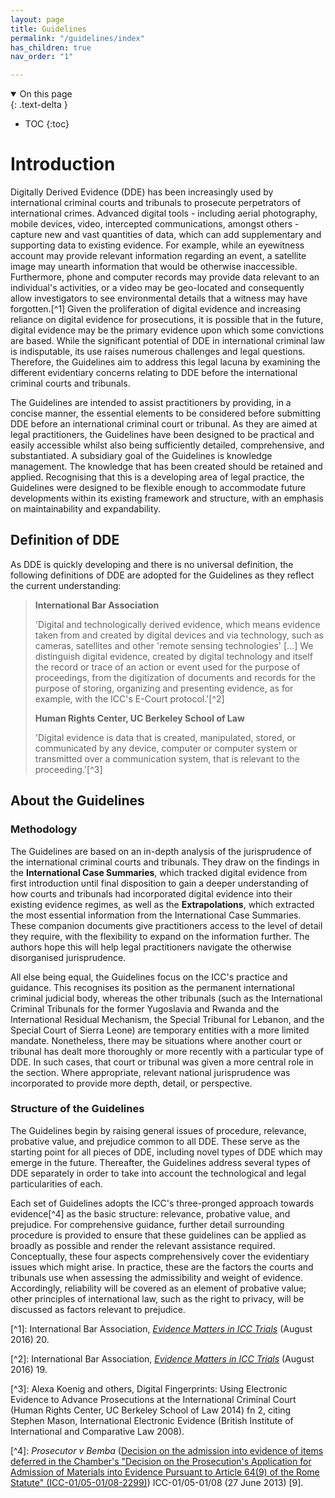 ```yaml
---
layout: page
title: Guidelines
permalink: "/guidelines/index"
has_children: true
nav_order: "1"

---
```

<details open markdown="block">
<summary>
On this page
</summary>
{: .text-delta }

* TOC
  {:toc}
  </details>

# Introduction

Digitally Derived Evidence (DDE) has been increasingly used by international criminal courts and tribunals to prosecute perpetrators of international crimes. Advanced digital tools - including aerial photography, mobile devices, video, intercepted communications, amongst others - capture new and vast quantities of data, which can add supplementary and supporting data to existing evidence. For example, while an eyewitness account may provide relevant information regarding an event, a satellite image may unearth information that would be otherwise inaccessible. Furthermore, phone and computer records may provide data relevant to an individual's activities, or a video may be geo-located and consequently allow investigators to see environmental details that a witness may have forgotten.\[^1\] Given the proliferation of digital evidence and increasing reliance on digital evidence for prosecutions, it is possible that in the future, digital evidence may be the primary evidence upon which some convictions are based. While the significant potential of DDE in international criminal law is indisputable, its use raises numerous challenges and legal questions. Therefore, the Guidelines aim to address this legal lacuna by examining the different evidentiary concerns relating to DDE before the international criminal courts and tribunals.

The Guidelines are intended to assist practitioners by providing, in a concise manner, the essential elements to be considered before submitting DDE before an international criminal court or tribunal. As they are aimed at legal practitioners, the Guidelines have been designed to be practical and easily accessible whilst also being sufficiently detailed, comprehensive, and substantiated. A subsidiary goal of the Guidelines is knowledge management. The knowledge that has been created should be retained and applied. Recognising that this is a developing area of legal practice, the Guidelines were designed to be flexible enough to accommodate future developments within its existing framework and structure, with an emphasis on maintainability and expandability.

## Definition of DDE

As DDE is quickly developing and there is no universal definition, the following definitions of DDE are adopted for the Guidelines as they reflect the current understanding:

> **International Bar Association**
>
> 'Digital and technologically derived evidence, which means evidence taken from and created by digital devices and via technology, such as cameras, satellites and other 'remote sensing technologies' \[...\] We distinguish digital evidence, created by digital technology and itself the record or trace of an action or event used for the purpose of proceedings, from the digitization of documents and records for the purpose of storing, organizing and presenting evidence, as for example, with the ICC's E-Court protocol.'\[^2\]
>
> **Human Rights Center, UC Berkeley School of Law**
>
> 'Digital evidence is data that is created, manipulated, stored, or communicated by any device, computer or computer system or transmitted over a communication system, that is relevant to the proceeding.'\[^3\]

## About the Guidelines

### Methodology

The Guidelines are based on an in-depth analysis of the jurisprudence of the international criminal courts and tribunals. They draw on the findings in the **International Case Summaries**, which tracked digital evidence from first introduction until final disposition to gain a deeper understanding of how courts and tribunals had incorporated digital evidence into their existing evidence regimes, as well as the **Extrapolations**, which extracted the most essential information from the International Case Summaries. These companion documents give practitioners access to the level of detail they require, with the flexibility to expand on the information further. The authors hope this will help legal practitioners navigate the otherwise disorganised jurisprudence.

All else being equal, the Guidelines focus on the ICC's practice and guidance. This recognises its position as the permanent international criminal judicial body, whereas the other tribunals (such as the International Criminal Tribunals for the former Yugoslavia and Rwanda and the International Residual Mechanism, the Special Tribunal for Lebanon, and the Special Court of Sierra Leone) are temporary entities with a more limited mandate. Nonetheless, there may be situations where another court or tribunal has dealt more thoroughly or more recently with a particular type of DDE. In such cases, that court or tribunal was given a more central role in the section. Where appropriate, relevant national jurisprudence was incorporated to provide more depth, detail, or perspective.

### Structure of the Guidelines

The Guidelines begin by raising general issues of procedure, relevance, probative value, and prejudice common to all DDE. These serve as the starting point for all pieces of DDE, including novel types of DDE which may emerge in the future. Thereafter, the Guidelines address several types of DDE separately in order to take into account the technological and legal particularities of each.

Each set of Guidelines adopts the ICC's three-pronged approach towards evidence\[^4\] as the basic structure: relevance, probative value, and prejudice. For comprehensive guidance, further detail surrounding procedure is provided to ensure that these guidelines can be applied as broadly as possible and render the relevant assistance required. Conceptually, these four aspects comprehensively cover the evidentiary issues which might arise. In practice, these are the factors the courts and tribunals use when assessing the admissibility and weight of evidence. Accordingly, reliability will be covered as an element of probative value; other principles of international law, such as the right to privacy, will be discussed as factors relevant to prejudice.

\[^1\]: International Bar Association, [_<span class="underline">Evidence Matters in ICC Trials</span>_](https://www.ibanet.org/document?id=Evidence-matters-in-icc-trials) (August 2016) 20.

\[^2\]: International Bar Association, [_<span class="underline">Evidence Matters in ICC Trials</span>_](https://www.ibanet.org/document?id=Evidence-matters-in-icc-trials) (August 2016) 19.

\[^3\]: Alexa Koenig and others, <span class="underline">Digital Fingerprints: Using Electronic Evidence to Advance Prosecutions at the International Criminal Court</span> (Human Rights Center, UC Berkeley School of Law 2014) fn 2, citing Stephen Mason, International Electronic Evidence (British Institute of International and Comparative Law 2008).

\[^4\]: _Prosecutor v Bemba_ ([<span class="underline">Decision on the admission into evidence of items deferred in the Chamber's "Decision on the Prosecution's Application for Admission of Materials into Evidence Pursuant to Article 64(9) of the Rome Statute" (ICC-01/05-01/08-2299)</span>](https://www.legal-tools.org/doc/9037fc/)) ICC-01/05-01/08 (27 June 2013) \[9\].